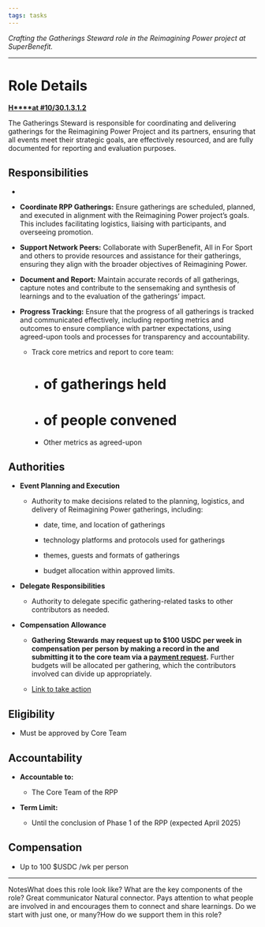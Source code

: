```yaml
---
tags: tasks
---
```


_Crafting the Gatherings Steward role in the Reimagining Power project at SuperBenefit._  

---

# Role Details

[**H****at #10/30.1.3.1.2**](https://app.hatsprotocol.xyz/trees/10/30?hatId=30.1.3.1.2)

The Gatherings Steward is responsible for coordinating and delivering gatherings for the Reimagining Power Project and its partners, ensuring that all events meet their strategic goals, are effectively resourced, and are fully documented for reporting and evaluation purposes.

## Responsibilities

-  

  - **Coordinate RPP Gatherings:** Ensure gatherings are scheduled, planned, and executed in alignment with the Reimagining Power project’s goals. This includes facilitating logistics, liaising with participants, and overseeing promotion.

  - **Support Network Peers:** Collaborate with SuperBenefit, All in For Sport and others to provide resources and assistance for their gatherings, ensuring they align with the broader objectives of Reimagining Power. 

  - **Document and Report:** Maintain accurate records of all gatherings, capture notes and contribute to the sensemaking and synthesis of learnings and to the evaluation of the gatherings’ impact. 

  - **Progress Tracking:** Ensure that the progress of all gatherings is tracked and communicated effectively, including reporting metrics and outcomes to ensure compliance with partner expectations, using agreed-upon tools and processes for transparency and accountability.

    - Track core metrics and report to core team:

      - # of gatherings held

      - # of people convened

      - Other metrics as agreed-upon

## Authorities

- **Event Planning and Execution**

  - Authority to make decisions related to the planning, logistics, and delivery of Reimagining Power gatherings, including:

    - date, time, and location of gatherings

    - technology platforms and protocols used for gatherings

    - themes, guests and formats of gatherings

    - budget allocation within approved limits.

- **Delegate Responsibilities**

  - Authority to delegate specific gathering-related tasks to other contributors as needed.

- **Compensation Allowance**

  - **Gathering Stewards** **may request up to $****1****00** **USDC** **per week in compensation** **per person** **by making a record in the   and submitting it to the core team via a **[**payment request**](https://app.onchainden.com/payment-requests/new-request/ad5198fa-0a29-4009-b774-3eebed78d3d3)**.** Further budgets will be allocated per gathering, which the contributors involved can divide up appropriately.

  - [Link to take action](https://app.onchainden.com/payment-requests/new-request/ad5198fa-0a29-4009-b774-3eebed78d3d3)

## Eligibility

- Must be approved by Core Team

## Accountability

- **Accountable to:**

  - The Core Team of the RPP

- **Term Limit:**

  - Until the conclusion of Phase 1 of the RPP (expected April 2025)

## Compensation

- Up to 100 $USDC /wk per person


---

NotesWhat does this role look like? What are the key components of the role?	Great communicator	Natural connector. Pays attention to what people are involved in and encourages them to connect and share learnings.	Do we start with just one, or many?How do we support them in this role?
